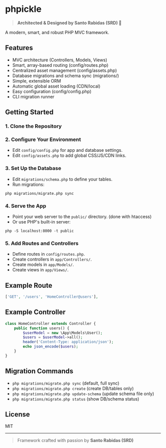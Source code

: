# phpickle

> **Architected & Designed by Santo Rabidas (SRD) 🚀**

A modern, smart, and robust PHP MVC framework.

## Features
- MVC architecture (Controllers, Models, Views)
- Smart, array-based routing (config/routes.php)
- Centralized asset management (config/assets.php)
- Database migrations and schema sync (migrations/)
- Simple, extensible ORM
- Automatic global asset loading (CDN/local)
- Easy configuration (config/config.php)
- CLI migration runner

## Getting Started

### 1. Clone the Repository

### 2. Configure Your Environment
- Edit `config/config.php` for app and database settings.
- Edit `config/assets.php` to add global CSS/JS/CDN links.

### 3. Set Up the Database
- Edit `migrations/schema.php` to define your tables.
- Run migrations:
```
php migrations/migrate.php sync
```

### 4. Serve the App
- Point your web server to the `public/` directory. (done with htaccess)
- Or use PHP's built-in server:
```
php -S localhost:8000 -t public
```

### 5. Add Routes and Controllers
- Define routes in `config/routes.php`.
- Create controllers in `app/Controllers/`.
- Create models in `app/Models/`.
- Create views in `app/Views/`.

## Example Route
```php
['GET', '/users', 'HomeController@users'],
```

## Example Controller
```php
class HomeController extends Controller {
    public function users() {
        $userModel = new \App\Models\User();
        $users = $userModel->all();
        header('Content-Type: application/json');
        echo json_encode($users);
    }
}
```

## Migration Commands
- `php migrations/migrate.php sync` (default, full sync)
- `php migrations/migrate.php create` (create DB/tables only)
- `php migrations/migrate.php update-schema` (update schema file only)
- `php migrations/migrate.php status` (show DB/schema status)

## License
MIT

---

> Framework crafted with passion by **Santo Rabidas (SRD)** 